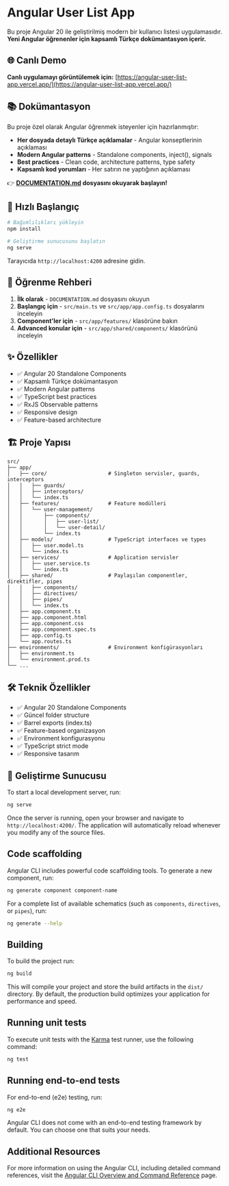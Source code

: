 # Angular User List App

Bu proje Angular 20 ile geliştirilmiş modern bir kullanıcı listesi uygulamasıdır. **Yeni Angular öğrenenler için kapsamlı Türkçe dokümantasyon içerir.**

## 🌐 Canlı Demo

**Canlı uygulamayı görüntülemek için:** [https://angular-user-list-app.vercel.app/](https://angular-user-list-app.vercel.app/)

## 📚 Dokümantasyon

Bu proje özel olarak Angular öğrenmek isteyenler için hazırlanmıştır:

- **Her dosyada detaylı Türkçe açıklamalar** - Angular konseptlerinin açıklaması
- **Modern Angular patterns** - Standalone components, inject(), signals
- **Best practices** - Clean code, architecture patterns, type safety
- **Kapsamlı kod yorumları** - Her satırın ne yaptığının açıklaması

👉 **[DOCUMENTATION.md](./DOCUMENTATION.md) dosyasını okuyarak başlayın!**

## 🚀 Hızlı Başlangıç

```bash
# Bağımlılıkları yükleyin
npm install

# Geliştirme sunucusunu başlatın
ng serve
```

Tarayıcıda `http://localhost:4200` adresine gidin.

## 📖 Öğrenme Rehberi

1. **İlk olarak** - `DOCUMENTATION.md` dosyasını okuyun
2. **Başlangıç için** - `src/main.ts` ve `src/app/app.config.ts` dosyalarını inceleyin
3. **Component'ler için** - `src/app/features/` klasörüne bakın
4. **Advanced konular için** - `src/app/shared/components/` klasörünü inceleyin

## ✨ Özellikler

- ✅ Angular 20 Standalone Components
- ✅ Kapsamlı Türkçe dokümantasyon
- ✅ Modern Angular patterns
- ✅ TypeScript best practices
- ✅ RxJS Observable patterns
- ✅ Responsive design
- ✅ Feature-based architecture

## 🏗️ Proje Yapısı

```text
src/
├── app/
│   ├── core/                    # Singleton servisler, guards, interceptors
│   │   ├── guards/
│   │   ├── interceptors/
│   │   └── index.ts
│   ├── features/                # Feature modülleri
│   │   └── user-management/
│   │       ├── components/
│   │       │   ├── user-list/
│   │       │   └── user-detail/
│   │       └── index.ts
│   ├── models/                  # TypeScript interfaces ve types
│   │   ├── user.model.ts
│   │   └── index.ts
│   ├── services/                # Application servisler
│   │   ├── user.service.ts
│   │   └── index.ts
│   ├── shared/                  # Paylaşılan componentler, direktifler, pipes
│   │   ├── components/
│   │   ├── directives/
│   │   ├── pipes/
│   │   └── index.ts
│   ├── app.component.ts
│   ├── app.component.html
│   ├── app.component.css
│   ├── app.component.spec.ts
│   ├── app.config.ts
│   └── app.routes.ts
├── environments/                # Environment konfigürasyonları
│   ├── environment.ts
│   └── environment.prod.ts
└── ...
```

## 🛠️ Teknik Özellikler

- ✅ Angular 20 Standalone Components
- ✅ Güncel folder structure
- ✅ Barrel exports (index.ts)
- ✅ Feature-based organizasyon
- ✅ Environment konfigurasyonu
- ✅ TypeScript strict mode
- ✅ Responsive tasarım

## 🚀 Geliştirme Sunucusu

To start a local development server, run:

```bash
ng serve
```

Once the server is running, open your browser and navigate to `http://localhost:4200/`. The application will automatically reload whenever you modify any of the source files.

## Code scaffolding

Angular CLI includes powerful code scaffolding tools. To generate a new component, run:

```bash
ng generate component component-name
```

For a complete list of available schematics (such as `components`, `directives`, or `pipes`), run:

```bash
ng generate --help
```

## Building

To build the project run:

```bash
ng build
```

This will compile your project and store the build artifacts in the `dist/` directory. By default, the production build optimizes your application for performance and speed.

## Running unit tests

To execute unit tests with the [Karma](https://karma-runner.github.io) test runner, use the following command:

```bash
ng test
```

## Running end-to-end tests

For end-to-end (e2e) testing, run:

```bash
ng e2e
```

Angular CLI does not come with an end-to-end testing framework by default. You can choose one that suits your needs.

## Additional Resources

For more information on using the Angular CLI, including detailed command references, visit the [Angular CLI Overview and Command Reference](https://angular.dev/tools/cli) page.
